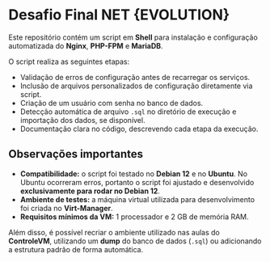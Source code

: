 # Desafio Final NET {EVOLUTION}

Este repositório contém um script em **Shell** para instalação e configuração automatizada do **Nginx**, **PHP-FPM** e **MariaDB**.

O script realiza as seguintes etapas:
- Validação de erros de configuração antes de recarregar os serviços.
- Inclusão de arquivos personalizados de configuração diretamente via script.
- Criação de um usuário com senha no banco de dados.
- Detecção automática de arquivo `.sql` no diretório de execução e importação dos dados, se disponível.
- Documentação clara no código, descrevendo cada etapa da execução.

## Observações importantes
- **Compatibilidade:** o script foi testado no **Debian 12** e no **Ubuntu**. No Ubuntu ocorreram erros, portanto o script foi ajustado e desenvolvido **exclusivamente para rodar no Debian 12**.
- **Ambiente de testes:** a máquina virtual utilizada para desenvolvimento foi criada no **Virt-Manager**.
- **Requisitos mínimos da VM:** 1 processador e 2 GB de memória RAM.

Além disso, é possível recriar o ambiente utilizado nas aulas do **ControleVM**, utilizando um **dump** do banco de dados (`.sql`) ou adicionando a estrutura padrão de forma automática.
